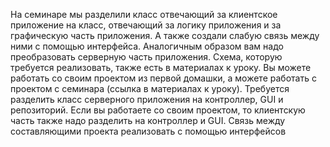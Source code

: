На семинаре мы разделили класс отвечающий за клиентское приложение на класс, отвечающий за логику приложения и за графическую часть приложения. 
А также создали слабую связь между ними с помощью интерфейса.
Аналогичным образом вам надо преобразовать серверную часть приложения. 
Схема, которую требуется реализовать, также есть в материалах к уроку.
Вы можете работать со своим проектом из первой домашки, а можете работать с проектом с семинара (ссылка в материалах к уроку).
Требуется разделить класс серверного приложения на контроллер, GUI и репозиторий.
Если вы работаете со своим проектом, то клиентскую часть также надо разделить на контроллер и GUI.
Связь между составляющими проекта реализовать с помощью интерфейсов
